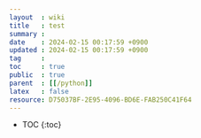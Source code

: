 ```yaml
---
layout  : wiki
title   : test 
summary : 
date    : 2024-02-15 00:17:59 +0900
updated : 2024-02-15 00:17:59 +0900
tag     : 
toc     : true
public  : true
parent  : [[/python]] 
latex   : false
resource: D75037BF-2E95-4096-BD6E-FAB250C41F64
---
```

* TOC
{:toc}

# 

